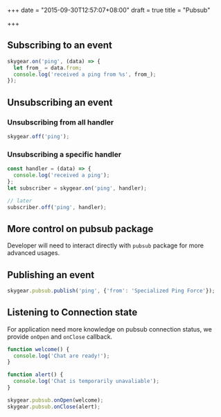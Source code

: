 +++
date = "2015-09-30T12:57:07+08:00"
draft = true
title = "Pubsub"

+++

## Subscribing to an event

```js
skygear.on('ping', (data) => {
  let from_ = data.from;
  console.log('received a ping from %s', from_);
});
```

## Unsubscribing an event

### Unsubscribing from all handler

```js
skygear.off('ping');
```

### Unsubscribing a specific handler

```js
const handler = (data) => {
  console.log('received a ping');
};
let subscriber = skygear.on('ping', handler);

// later
subscriber.off('ping', handler);
```

## More control on pubsub package

Developer will need to interact directly with `pubsub` package for more advanced
usages.

## Publishing an event

```js
skygear.pubsub.publish('ping', {'from': 'Specialized Ping Force'});
```

## Listening to Connection state

For application need more knowledge on pubsub connection status, we provide
`onOpen` and `onClose` callback.


```js
function welcome() {
  console.log('Chat are ready!');
}

function alert() {
  console.log('Chat is temporarily unavaliable');
}

skygear.pubsub.onOpen(welcome);
skygear.pubsub.onClose(alert);
```
